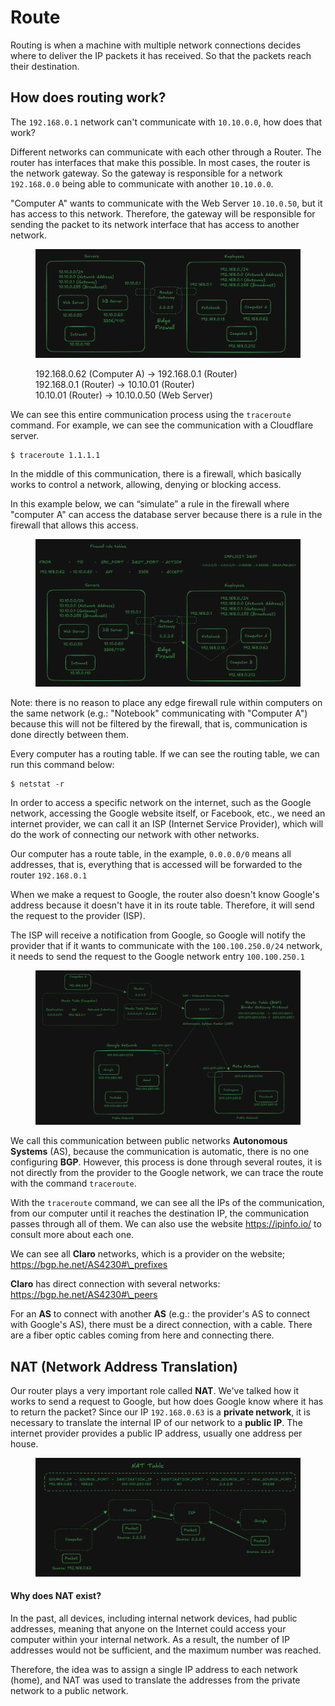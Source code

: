 # Route

Routing is when a machine with multiple network connections decides where to deliver the IP packets it has received. So that the packets reach their destination.

## How does routing work?

The `192.168.0.1` network can't communicate with `10.10.0.0`, how does that work?

Different networks can communicate with each other through a Router. The router has interfaces that make this possible. In most cases, the router is the network gateway. So the gateway is responsible for a network `192.168.0.0` being able to communicate with another `10.10.0.0`.

"Computer A" wants to communicate with the Web Server `10.10.0.50`, but it has access to this network. Therefore, the gateway will be responsible for sending the packet to its network interface that has access to another network.

<figure><img src="../.gitbook/assets/route-1.png" alt=""><figcaption><p>192.168.0.62 (Computer A) -> 192.168.0.1 (Router)<br>192.168.0.1 (Router) -> 10.10.01 (Router)<br>10.10.01 (Router) -> 10.10.0.50 (Web Server)</p></figcaption></figure>

We can see this entire communication process using the `traceroute` command. For example, we can see the communication with a Cloudflare server.

```
$ traceroute 1.1.1.1
```

In the middle of this communication, there is a firewall, which basically works to control a network, allowing, denying or blocking access.

In this example below, we can “simulate” a rule in the firewall where "computer A" can access the database server because there is a rule in the firewall that allows this access.

<figure><img src="../.gitbook/assets/route-2.png" alt=""><figcaption></figcaption></figure>

Note: there is no reason to place any edge firewall rule within computers on the same network (e.g.: "Notebook" communicating with "Computer A") because this will not be filtered by the firewall, that is, communication is done directly between them.

Every computer has a routing table. If we can see the routing table, we can run this command below:

```
$ netstat -r
```

In order to access a specific network on the internet, such as the Google network, accessing the Google website itself, or Facebook, etc., we need an internet provider, we can call it an ISP (Internet Service Provider), which will do the work of connecting our network with other networks.

Our computer has a route table, in the example, `0.0.0.0/0` means all addresses, that is, everything that is accessed will be forwarded to the router `192.168.0.1`

When we make a request to Google, the router also doesn't know Google's address because it doesn't have it in its route table. Therefore, it will send the request to the provider (ISP).

The ISP will receive a notification from Google, so Google will notify the provider that if it wants to communicate with the `100.100.250.0/24` network, it needs to send the request to the Google network entry `100.100.250.1`

<figure><img src="../.gitbook/assets/bgp.png" alt=""><figcaption></figcaption></figure>

We call this communication between public networks **Autonomous Systems** (AS), because the communication is automatic, there is no one configuring **BGP**. However, this process is done through several routes, it is not directly from the provider to the Google network, we can trace the route with the command `traceroute`.

With the `traceroute` command, we can see all the IPs of the communication, from our computer until it reaches the destination IP, the communication passes through all of them. We can also use the website https://ipinfo.io/ to consult more about each one.

We can see all **Claro** networks, which is a provider on the website; https://bgp.he.net/AS4230#\_prefixes

**Claro** has direct connection with several networks: https://bgp.he.net/AS4230#\_peers

For an **AS** to connect with another **AS** (e.g.: the provider's AS to connect with Google's AS), there must be a direct connection, with a cable. There are a fiber optic cables coming from here and connecting there.

## NAT (Network Address Translation)

Our router plays a very important role called **NAT**. We've talked how it works to send a request to Google, but how does Google know where it has to return the packet? Since our IP `192.168.0.63` is a **private network**, it is necessary to translate the internal IP of our network to a **public** **IP**. The internet provider provides a public IP address, usually one address per house.

<figure><img src="../.gitbook/assets/nat (1).png" alt=""><figcaption></figcaption></figure>

#### Why does NAT exist?

In the past, all devices, including internal network devices, had public addresses, meaning that anyone on the Internet could access your computer within your internal network. As a result, the number of IP addresses would not be sufficient, and the maximum number was reached.

Therefore, the idea was to assign a single IP address to each network (home), and NAT was used to translate the addresses from the private network to a public network.
